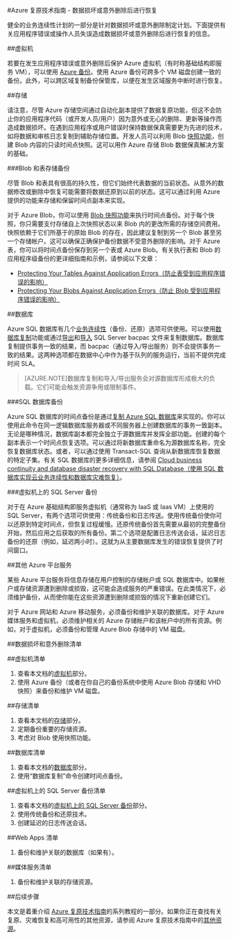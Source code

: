 <!-- Remove storage-backup-and-recovery -->
<properties
   pageTitle="有关在数据损坏或意外删除后进行恢复的复原技术指南 | Azure"
   description="本文可帮助你了解如何在发生数据损坏或数据意外删除后进行恢复，设计有复原能力、高度可用、容错的应用程序，以及针对灾难恢复进行规划"
   services=""
   documentationCenter="na"
   authors="adamglick"
   manager="hongfeig"
   editor=""/>

<tags
   ms.service="resiliency"
   ms.date="05/13/2016"
   wacn.date="07/04/2016"/>

#Azure 复原技术指南 - 数据损坏或意外删除后进行恢复

健全的业务连续性计划的一部分是针对数据损坏或意外删除制定计划。下面提供有关应用程序错误或操作人员失误造成数据损坏或意外删除后进行恢复的信息。

<a id="virtual-machines"></a>
##虚拟机

若要在发生应用程序错误或意外删除后保护 Azure 虚拟机（有时称基础结构即服务 VM），可以使用 [Azure 备份](/services/backup/)。使用 Azure 备份可跨多个 VM 磁盘创建一致的备份。此外，可以跨区域复制备份保管库，以便在发生区域服务中断时进行恢复。

<a id="storage"></a>
##存储

请注意，尽管 Azure 存储空间通过自动化副本提供了数据复原功能，但这不会防止你的应用程序代码（或开发人员/用户）因为意外或无心的删除、更新等操作而造成数据损坏。在遇到应用程序或用户错误时保持数据保真需要更为先进的技术，如将数据和审核日志复制到辅助存储位置。开发人员可以利用 Blob [快照功能](https://msdn.microsoft.com/zh-cn/library/azure/ee691971.aspx)，创建 Blob 内容的只读时间点快照。这可以用作 Azure 存储 Blob 数据保真解决方案的基础。

###Blob 和表存储备份

尽管 Blob 和表具有很高的持久性，但它们始终代表数据的当前状态。从意外的数据修改或删除中恢复可能需要将数据还原到以前的状态。这可以通过利用 Azure 提供的功能来存储和保留时间点副本来实现。

对于 Azure Blob，你可以使用 [Blob 快照功能](https://msdn.microsoft.com/zh-cn/library/ee691971.aspx)来执行时间点备份。对于每个快照，你只需要支付存储自上次快照状态以来 Blob 内的更改所需的存储空间费用。快照依赖于它们所基于的原始 Blob 的存在，因此建议复制到另一个 Blob 甚至另一个存储帐户。这可以确保正确保护备份数据不受意外删除的影响。对于 Azure 表，你可以将时间点备份保存到另一个表或 Azure Blob。有关执行表和 Blob 的应用程序级备份的更详细指南和示例，请参阅以下文章：

  * [Protecting Your Tables Against Application Errors（防止表受到应用程序错误的影响）](https://blogs.msdn.microsoft.com/windowsazurestorage/2010/05/03/protecting-your-tables-against-application-errors/)
  * [Protecting Your Blobs Against Application Errors（防止 Blob 受到应用程序错误的影响）](https://blogs.msdn.microsoft.com/windowsazurestorage/2010/04/29/protecting-your-blobs-against-application-errors/)

<a id="database"></a>
##数据库

Azure SQL 数据库有几个[业务连续性](/documentation/articles/sql-database-business-continuity)（备份、还原）选项可供使用。可以使用[数据库复制](/documentation/articles/sql-database-copy)功能或通过[导出](/documentation/articles/sql-database-export)和[导入](https://msdn.microsoft.com/zh-cn/library/hh710052.aspx) SQL Server bacpac 文件来复制数据库。数据库复制提供事务一致的结果，而 bacpac（通过导入/导出服务）则不会提供事务一致的结果。这两种选项都在数据中心中作为基于队列的服务运行，当前不提供完成时间 SLA。

>[AZURE.NOTE]数据库复制和导入/导出服务会对源数据库形成极大的负载。它们可能会触发资源争用或限制事件。

###SQL 数据库备份

Azure SQL 数据库的时间点备份是通过[复制 Azure SQL 数据库](/documentation/articles/sql-database-copy)来实现的。你可以使用此命令在同一逻辑数据库服务器或不同服务器上创建数据库的事务一致副本。无论是哪种情况，数据库副本都完全独立于源数据库并发挥全部功能。创建的每个副本表示一个时间点恢复选项。可以通过将新数据库重命名为源数据库名称，完全恢复数据库状态。或者，可以通过使用 Transact-SQL 查询从新数据库恢复数据的特定子集。有关 SQL 数据库的更多详细信息，请参阅 [Cloud business continuity and database disaster recovery with SQL Database（使用 SQL 数据库实现云业务连续性和数据库灾难恢复）](/documentation/articles/sql-database-business-continuity)。

<a id="sql-server-on-virtual-machines-backup"></a>
###虚拟机上的 SQL Server 备份

对于在 Azure 基础结构即服务虚拟机（通常称为 IaaS 或 Iaas VM）上使用的 SQL Server，有两个选项可供使用：传统备份和日志传送。使用传统备份使你可以还原到特定时间点，但恢复过程缓慢。还原传统备份首先需要从最初的完整备份开始，然后应用之后获取的所有备份。第二个选项是配置日志传送会话，延迟日志备份的还原（例如，延迟两小时）。这就为从主要数据库发生的错误恢复提供了时间窗口。

##其他 Azure 平台服务

某些 Azure 平台服务将信息存储在用户控制的存储帐户或 SQL 数据库中。如果帐户或存储资源遭到删除或损毁，这可能会造成服务的严重错误。在此类情况下，必须维护备份，从而使你能在这些资源遭到删除或损毁的情况下重新创建它们。

对于 Azure 网站和 Azure 移动服务，必须备份和维护关联的数据库。对于 Azure 媒体服务和虚拟机，必须维护相关的 Azure 存储帐户和该帐户中的所有资源。例如，对于虚拟机，必须备份和管理 Azure Blob 存储中的 VM 磁盘。

##数据损坏和意外删除清单

##虚拟机清单
  1. 查看本文档的[虚拟机](#virtual-machines)部分。
  2. 使用 Azure 备份（或者在你自己的备份系统中使用 Azure Blob 存储和 VHD 快照）来备份和维护 VM 磁盘。

##存储清单
  1. 查看本文档的[存储](#storage)部分。
  2. 定期备份重要的存储资源。
  3. 考虑对 Blob 使用快照功能。

##数据库清单
  1. 查看本文档的[数据库](#database)部分。
  2. 使用“数据库复制”命令创建时间点备份。

##虚拟机上的 SQL Server 备份清单
  1. 查看本文档的[虚拟机上的 SQL Server 备份](#sql-server-on-virtual-machines-backup)部分。
  2. 使用传统备份和还原技术。
  3. 创建延迟的日志传送会话。

##Web Apps 清单
  1. 备份和维护关联的数据库（如果有）。

##媒体服务清单
  1. 备份和维护关联的存储资源。

<!-- ##详细信息

有关 Azure 中的备份和还原功能的详细信息，请参阅 [Storage, backup and recovery scenarios（存储、备份和恢复方案）](/documentation/scenarios/storage-backup-recovery/)。 -->

##后续步骤

本文是着重介绍 [Azure 复原技术指南](/documentation/articles/resiliency-technical-guidance)的系列教程的一部分。如果你正在查找有关复原、灾难恢复和高可用性的其他资源，请参阅 Azure 复原技术指南中的[其他资源](/documentation/articles/resiliency-technical-guidance#additional-resources)。

<!---HONumber=Mooncake_0627_2016-->